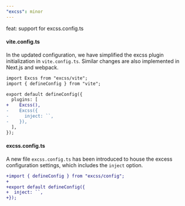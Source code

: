 ```yaml
---
"excss": minor
---
```


feat: support for excss.config.ts

#### vite.config.ts

In the updated configuration, we have simplified the excss plugin initialization in `vite.config.ts`. Similar changes are also implemented in Next.js and webpack.

```diff
import Excss from "excss/vite";
import { defineConfig } from "vite";

export default defineConfig({
  plugins: [
+    Excss(),
-    Excss({
-      inject: ``,
-    }),
  ],
});
```

#### excss.config.ts

A new file `excss.config.ts` has been introduced to house the excess configuration settings, which includes the `inject` option.

```diff
+import { defineConfig } from "excss/config";
+
+export default defineConfig({
+  inject: ``,
+});
```
